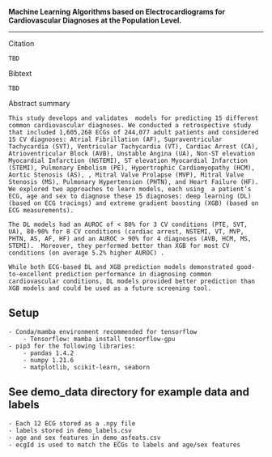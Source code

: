 **Machine Learning Algorithms based on Electrocardiograms for Cardiovascular Diagnoses at the Population Level.**

---
Citation
```
TBD
```

Bibtext
```
TBD
```

Abstract summary
```
This study develops and validates  models for predicting 15 different common cardiovascular diagnoses. We conducted a retrospective study that included 1,605,268 ECGs of 244,077 adult patients and considered 15 CV diagnoses: Atrial Fibrillation (AF), Supraventricular Tachycardia (SVT), Ventricular Tachycardia (VT), Cardiac Arrest (CA), Atrioventricular Block (AVB), Unstable Angina (UA), Non-ST elevation Myocardial Infarction (NSTEMI), ST elevation Myocardial Infarction (STEMI), Pulmonary Embolism (PE), Hypertrophic Cardiomyopathy (HCM), Aortic Stenosis (AS), , Mitral Valve Prolapse (MVP), Mitral Valve Stenosis (MS), Pulmonary Hypertension (PHTN), and Heart Failure (HF). We explored two approaches to learn models, each using  a patient’s ECG, age and sex to diagnose these 15 diagnoses: deep learning (DL) (based on ECG tracings) and extreme gradient boosting (XGB) (based on ECG measurements). 

The DL models had an AUROC of < 80% for 3 CV conditions (PTE, SVT, UA), 80-90% for 8 CV conditions (cardiac arrest, NSTEMI, VT, MVP, PHTN, AS, AF, HF) and an AUROC > 90% for 4 diagnoses (AVB, HCM, MS, STEMI).  Moreover, they performed better than XGB for most CV conditions (on average 5.2% higher AUROC) .  

While both ECG-based DL and XGB prediction models demonstrated good-to-excellent prediction performance in diagnosing common cardiovascular conditions, DL models provided better prediction than XGB models and could be used as a future screening tool.
```


## Setup
    - Conda/mamba environment recommended for tensorflow
        - Tensorflow: mamba install tensorflow-gpu
    - pip3 for the following libraries:
        - pandas 1.4.2
        - numpy 1.21.6
        - matplotlib, scikit-learn, seaborn
## See demo_data directory for example data and labels
    - Each 12 ECG stored as a .npy file
    - labels stored in demo_labels.csv
    - age and sex features in demo_asfeats.csv
    - ecgId is used to match the ECGs to labels and age/sex features

